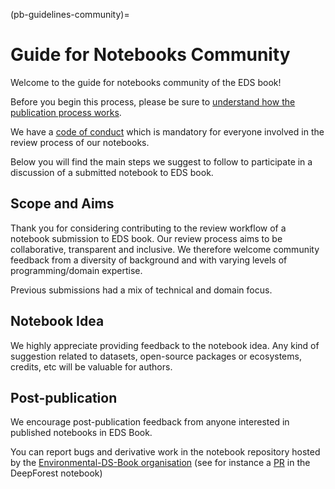 (pb-guidelines-community)=

# Guide for Notebooks Community

Welcome to the guide for notebooks community of the EDS book! 

Before you begin this process, please be sure to [understand how the publication process works](pb-guidelines).

We have a [code of conduct](https://raw.githubusercontent.com/alan-turing-institute/environmental-ds-book/master/CODE_OF_CONDUCT.md) which is mandatory for everyone involved in the review process of our notebooks.

Below you will find the main steps we suggest to follow to participate in a discussion of a submitted notebook to EDS book.

## Scope and Aims
Thank you for considering contributing to the review workflow of a notebook submission to EDS book.
Our review process aims to be collaborative, transparent and inclusive. 
We therefore welcome community feedback from a diversity of background and with varying levels of programming/domain expertise.

Previous submissions had a mix of technical and domain focus.

## Notebook Idea

We highly appreciate providing feedback to the notebook idea.
Any kind of suggestion related to datasets, open-source packages or ecosystems, credits, etc will be valuable for authors.  

## Post-publication
We encourage post-publication feedback from anyone interested in published notebooks in EDS Book.

You can report bugs and derivative work in the notebook repository hosted by the [Environmental-DS-Book organisation](https://github.com/Environmental-DS-Book) (see for instance a [PR](https://github.com/Environmental-DS-Book/forest-modelling-treecrown_deepforest/pull/1) in the DeepForest notebook)